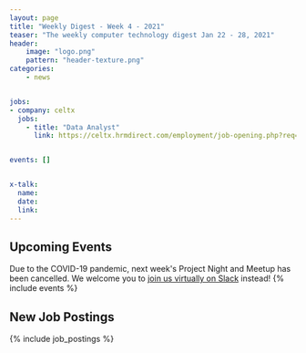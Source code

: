```yaml
---
layout: page
title: "Weekly Digest - Week 4 - 2021"
teaser: "The weekly computer technology digest Jan 22 - 28, 2021"
header:
    image: "logo.png"
    pattern: "header-texture.png"
categories:
    - news


jobs: 
- company: celtx
  jobs:
    - title: "Data Analyst"
      link: https://celtx.hrmdirect.com/employment/job-opening.php?req=1490155&#job


events: []


x-talk:
  name:
  date:
  link:
---
```


## Upcoming Events
Due to the COVID-19 pandemic, next week's Project Night and Meetup has been cancelled. We welcome you to [join us virtually on Slack](https://join.slack.com/t/ctsnl/shared_invite/enQtNzE5Mzc1OTA3ODI2LTdhODg1ZTQ4YTMwNDRkYzI2OWZjOTZmYWZjNjA3N2QzMTRiZWEyNmI0MTRmYjNjMDFhZGUxNzlhY2I5YjEwMTk) instead!
{% include events %}

## New Job Postings
{% include job_postings %}
